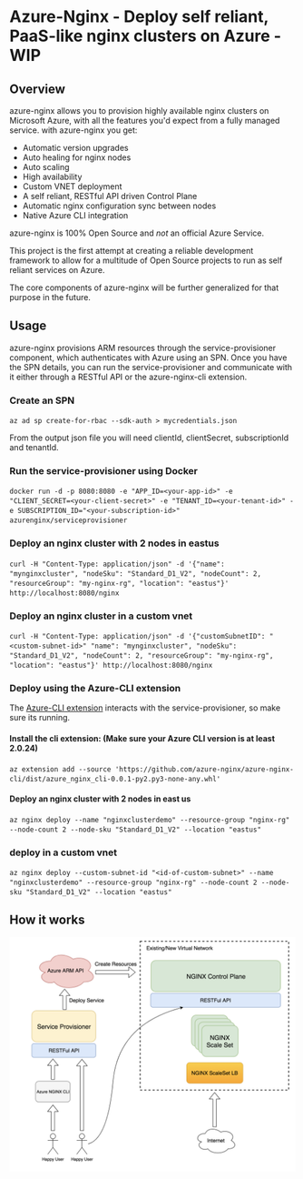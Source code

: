 # Azure-Nginx - Deploy self reliant, PaaS-like nginx clusters on Azure - WIP

## Overview

azure-nginx allows you to provision highly available nginx clusters on Microsoft Azure, with all the features you'd expect from a fully managed service.
with azure-nginx you get:

* Automatic version upgrades
* Auto healing for nginx nodes
* Auto scaling
* High availability
* Custom VNET deployment
* A self reliant, RESTful API driven Control Plane
* Automatic nginx configuration sync between nodes
* Native Azure CLI integration

azure-nginx is 100% Open Source and *not* an official Azure Service.

This project is the first attempt at creating a reliable development framework to allow for a multitude of Open Source projects to run as self reliant services on Azure.

The core components of azure-nginx will be further generalized for that purpose in the future.

## Usage

azure-nginx provisions ARM resources through the service-provisioner component, which authenticates with Azure using an SPN.
Once you have the SPN details, you can run the service-provisioner and communicate with it either through a RESTful API or the azure-nginx-cli extension.

### Create an SPN

`az ad sp create-for-rbac --sdk-auth > mycredentials.json`

From the output json file you will need clientId, clientSecret, subscriptionId and tenantId.

### Run the service-provisioner using Docker

`docker run -d -p 8080:8080 -e "APP_ID=<your-app-id>" -e "CLIENT_SECRET=<your-client-secret>" -e "TENANT_ID=<your-tenant-id>" -e SUBSCRIPTION_ID="<your-subscription-id>" azurenginx/serviceprovisioner`

### Deploy an nginx cluster with 2 nodes in eastus

`curl -H "Content-Type: application/json" -d '{"name": "mynginxcluster", "nodeSku": "Standard_D1_V2", "nodeCount": 2, "resourceGroup": "my-nginx-rg", "location": "eastus"}' http://localhost:8080/nginx`

### Deploy an nginx cluster in a custom vnet

`curl -H "Content-Type: application/json" -d '{"customSubnetID": "<custom-subnet-id>" "name": "mynginxcluster", "nodeSku": "Standard_D1_V2", "nodeCount": 2, "resourceGroup": "my-nginx-rg", "location": "eastus"}' http://localhost:8080/nginx`

### Deploy using the Azure-CLI extension

The [Azure-CLI extension](https://github.com/azure-nginx/azure-nginx-cli) interacts with the service-provisioner, so make sure its running.

#### Install the cli extension: (Make sure your Azure CLI version is at least 2.0.24)

`az extension add --source 'https://github.com/azure-nginx/azure-nginx-cli/dist/azure_nginx_cli-0.0.1-py2.py3-none-any.whl'`

#### Deploy an nginx cluster with 2 nodes in east us

`az nginx deploy --name "nginxclusterdemo" --resource-group "nginx-rg" --node-count 2 --node-sku "Standard_D1_V2" --location "eastus"`

### deploy in a custom vnet

`az nginx deploy --custom-subnet-id "<id-of-custom-subnet>" --name "nginxclusterdemo" --resource-group "nginx-rg" --node-count 2 --node-sku "Standard_D1_V2" --location "eastus"`

## How it works

![diagram](diagram.png)








